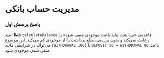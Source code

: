 # مدیریت حساب بانکی

### پاسخ پرسش اول
**خطا:** متد `calculateBalance` قاعده‌ی «برداشت نباید باعث موجودی منفی شود» را رعایت نمی‌کند و بدون بررسی، مبلغ برداشت را از موجودی کم می‌کند. این موضوع می‌تواند در شرایطی مانند `[WITHDRAWAL 100]` یا `DEPOSIT 50 → WITHDRAWAL 80` باعث منفی شدن موجودی شود.  
